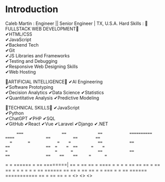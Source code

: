 # Introduction
Caleb Martin : Engineer ||  Senior Engineer |  TX, U.S.A.
Hard Skills : 
🥇FULLSTACK WEB DEVELOPMENT🥇                
✔HTML/CSS                                                    
✔JavaScript                                             
✔Backend Tech                                               
✔Git                                                              
✔JS Libraries and Frameworks                                       
✔Testing and Debugging                                    
✔Responsive Web Designing Skills                     
✔Web Hosting         
  
🥇ARTIFICIAL INTELLIGENCE🥇
✔AI Engineering     
✔Software Prototyping   
✔Decision Analytics 
✔Data Science 
✔Statistics  
✔Quantitative Analysis
✔Predictive Modeling   

🥇TECHNICAL SKILLS🥇
✔JavaScript   
✔Python   
✔ChatGPT 
✔PHP 
✔SQL  
✔GitHub
✔React
✔Vue
✔Laravel
✔Django
✔.NET

         ===                 ==              ==            ==========       ====              ==          ==        ==
      =       =            =    =            ==            ==               ==                ==  =    =  ==      =    =
    =                     =      =           ==            ==               ==                ==    ==    ==     =      =
   =                     = ====== =          ==            ========|        ==   =            ==          ==    =  ====  =
    =                    =        =          ==            ==               ==      =         ==          ==    =        =
      =       =          =        =          == ======     ==               ==      =         ==          ==    =        =
         ===             =        =          == ======     ===========      ==   =            ==          ==    =        =     <>  <>  <>
